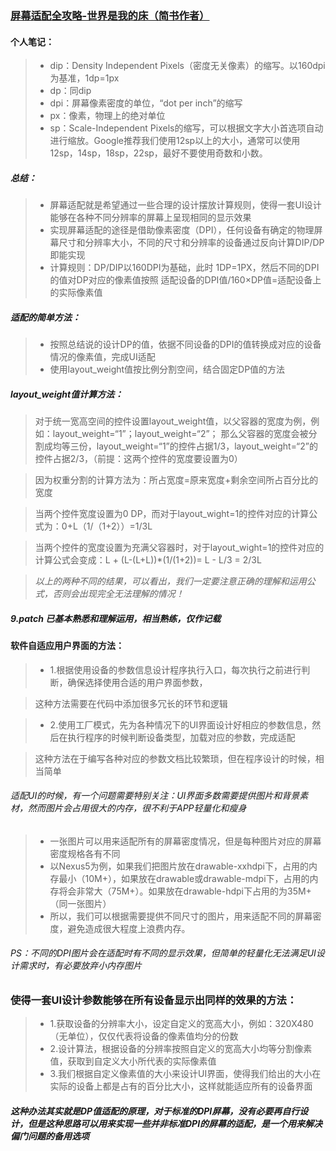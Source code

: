 ### [屏幕适配全攻略-世界是我的床（简书作者）](http://www.jianshu.com/p/6319e43572fa)

#### 个人笔记：
> * dip：Density Independent Pixels（密度无关像素）的缩写。以160dpi为基准，1dp=1px
> * dp：同dip
> * dpi：屏幕像素密度的单位，“dot per inch”的缩写
> * px：像素，物理上的绝对单位
> * sp：Scale-Independent Pixels的缩写，可以根据文字大小首选项自动进行缩放。Google推荐我们使用12sp以上的大小，通常可以使用12sp，14sp，18sp，22sp，最好不要使用奇数和小数。

##### 总结：
> * 屏幕适配就是希望通过一些合理的设计摆放计算规则，使得一套UI设计能够在各种不同分辨率的屏幕上呈现相同的显示效果
> * 实现屏幕适配的途径是借助像素密度（DPI），任何设备有确定的物理屏幕尺寸和分辨率大小，不同的尺寸和分辨率的设备通过反向计算DIP/DP即能实现
> * 计算规则：DP/DIP以160DPI为基础，此时 1DP=1PX，然后不同的DPI的值对DP对应的像素值按照 适配设备的DPI值/160×DP值=适配设备上的实际像素值 

##### 适配的简单方法：
> * 按照总结说的设计DP的值，依据不同设备的DPI的值转换成对应的设备情况的像素值，完成UI适配
> * 使用layout_weight值按比例分割空间，结合固定DP值的方法

##### layout_weight值计算方法：
> 对于统一宽高空间的控件设置layout_weight值，以父容器的宽度为例，例如：layout_weight=“1”；layout_weight=“2”；
> 那么父容器的宽度会被分割成均等三份，layout_weight=“1”的控件占据1/3，layout_weight=“2”的控件占据2/3，（前提：这两个控件的宽度要设置为0）

> 因为权重分割的计算方法为：所占宽度=原来宽度+剩余空间所占百分比的宽度

> 当两个控件宽度设置为0 DP，而对于layout_wight=1的控件对应的计算公式为：0+L（1/（1+2））=1/3L

> 当两个控件的宽度设置为充满父容器时，对于layout_wight=1的控件对应的计算公式会变成：L + (L-(L+L))*(1/(1+2))= L - L/3 = 2/3L 

> *以上的两种不同的结果，可以看出，我们一定要注意正确的理解和运用公式，否则会出现完全无法理解的情况！*

##### 9.patch 已基本熟悉和理解运用，相当熟练，仅作记载

#### 软件自适应用户界面的方法：
> * 1.根据使用设备的参数信息设计程序执行入口，每次执行之前进行判断，确保选择使用合适的用户界面参数，

> 这种方法需要在代码中添加很多冗长的环节和逻辑

> * 2.使用工厂模式，先为各种情况下的UI界面设计好相应的参数信息，然后在执行程序的时候判断设备类型，加载对应的参数，完成适配

> 这种方法在于编写各种对应的参数文档比较繁琐，但在程序设计的时候，相当简单


###### 适配UI的时候，有一个问题需要特别关注：UI界面多数需要提供图片和背景素材，然而图片会占用很大的内存，很不利于APP轻量化和瘦身
> * 一张图片可以用来适配所有的屏幕密度情况，但是每种图片对应的屏幕密度规格各有不同
> * 以Nexus5为例，如果我们把图片放在drawable-xxhdpi下，占用的内存最小（10M+），如果放在drawable或drawable-mdpi下，占用的内存将会非常大（75M+）。如果放在drawable-hdpi下占用的为35M+（同一张图片）
> * 所以，我们可以根据需要提供不同尺寸的图片，用来适配不同的屏幕密度，避免造成很大程度上浪费内存。

###### PS：不同的DPI图片会在适配时有不同的显示效果，但简单的轻量化无法满足UI设计需求时，有必要放弃小内存图片


### 使得一套UI设计参数能够在所有设备显示出同样的效果的方法：
> * 1.获取设备的分辨率大小，设定自定义的宽高大小，例如：320X480 （无单位），仅仅代表将设备的像素值均分的份数
> * 2.设计算法，根据设备的分辨率按照自定义的宽高大小均等分割像素值，获取到自定义大小所代表的实际像素值
> * 3.我们根据自定义像素值的大小来设计UI界面，使得我们给出的大小在实际的设备上都是占有的百分比大小，这样就能适应所有的设备界面

##### 这种办法其实就是DP值适配的原理，对于标准的DPI屏幕，没有必要再自行设计，但是这种思路可以用来实现一些并非标准DPI的屏幕的适配，是一个用来解决偏门问题的备用选项
